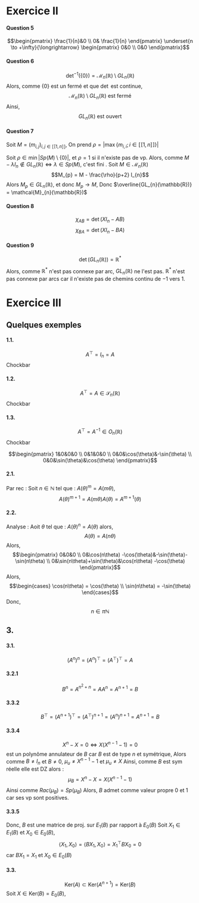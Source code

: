 # Exercice II
#### Question 5
$$\begin{pmatrix}
\frac{1}{n}&0 \\
0& \frac{1}{n}
\end{pmatrix} \underset{n \to +\infty}{\longrightarrow}  \begin{pmatrix}
0&0 \\
0&0
\end{pmatrix}$$

#### Question 6
$$\det^{-1}(\{  0\}) = \mathcal{M}_{n}(\mathbb{R}) \setminus GL_{n}(\mathbb{R})$$
Alors, comme $\{ 0 \}$ est un fermé et que $\det$ est continue, 
$$\mathcal{M}_{n}(\mathbb{R}) \setminus GL_{n}(\mathbb{R}) \text{ est fermé}$$
Ainsi, 
$$GL_{n}(\mathbb{R}) \text{ est ouvert }$$

#### Question 7
Soit $M = (m_{i, j})_{i, j \in [\![1, n]\!]}$, 
On prend $\rho = |\max\{ m_{i, i} ; i \in [\![1, n]\!]\}|$

Soit $\rho \in \min \left| Sp(M)\setminus \{ 0 \} \right|$, et $\rho = 1$ si il n'existe pas de vp. 
Alors, comme $M-\lambda I_{n} \notin GL_{n}(\mathbb{R}) \Leftrightarrow \lambda \in Sp(M)$, c'est fini .
Soit $M \in \mathcal{M}_{n}(\mathbb{R})$
$$M_{p} = M - \frac{\rho}{p+2} I_{n}$$
Alors $M_{p} \in GL_{n}(\mathbb{R})$, et donc $M_{p} \to M$, Donc $\overline{GL_{n}(\mathbb{R})} = \mathcal{M}_{n}(\mathbb{R})$

#### Question 8
$$\chi_{AB} = \det(XI_{n}-AB)$$
$$\chi_{BA} = \det(XI_{n} - BA)$$

#### Question 9
$$\det(GL_{n}(\mathbb{R})) = \mathbb{R}^{*}$$
Alors, comme $\mathbb{R}^{*}$ n'est pas connexe par arc, $GL_{n}(\mathbb{R})$ ne l'est pas. 
$\mathbb{R}^{*}$ n'est pas connexe par arcs car il n'existe pas de chemins continu de $-1$ vers $1$. 

# Exercice III
## Quelques exemples
#### 1.1.
$$A^{\top} = I_{n} = A$$
Chockbar
#### 1.2.
$$A^{\top} = A \in \mathcal{S}_{n}(\mathbb{R})$$
Chockbar
#### 1.3.
$$A^{\top} = A^{-1} \in O_{n}(\mathbb{R})$$
Chockbar

$$\begin{pmatrix}
1&0&0&0 \\
0&1&0&0 \\
0&0&\cos(\theta)&-\sin(\theta) \\
0&0&\sin(\theta)&\cos(\theta)
\end{pmatrix}$$


#### 2.1.
Par rec : 
Soit $n \in \mathbb{N}$ tel que : $A(\theta)^{m} = A(m\theta)$, 
$$A(\theta)^{m+1} = A(m\theta)A(\theta) = A^{m+1}(\theta)$$

#### 2.2.
Analyse : 
Aoit $\theta$ tel que : $A(\theta)^{n} = A(\theta)$ alors,
$$A(\theta) = A(n \theta)$$
Alors, 
$$\begin{pmatrix}
0&0&0 \\
0&\cos(n\theta) -\cos(\theta)&-\sin(\theta)-\sin(n\theta) \\
0&\sin(n\theta)+\sin(\theta)&\cos(n\theta) -\cos(\theta)
\end{pmatrix}$$
Alors, 
$$\begin{cases}
\cos(n\theta) = \cos(\theta) \\
\sin(n\theta) = -\sin(\theta)
\end{cases}$$
Donc, 
$$n \in \pi \mathbb{N}$$


## 3.
#### 3.1.
$$(A^{n})^{n} = (A^{n})^{\top}= (A^{\top})^{\top} =A 
$$

#### 3.2.1
$$B^{n} = A^{n^{2}+n} = AA^{n} = A^{n+1}  =B$$

#### 3.3.2
$$B^{\top} = (A^{n+1})^{\top} = (A^{\top})^{n+1} = (A^{n})^{n+1} = A^{n+1} = B $$

#### 3.3.4
$$X^{n} - X = 0 \Leftrightarrow X(X^{n-1}-1) = 0$$
est un polynôme annulateur de $B$ car $B$ est de type $n$ et symétrique, 
Alors comme $B\neq I_{n}$ et $B \neq 0$, $\mu_{u} \neq X^{n-1}-1$ et $\mu_{u} \neq X$ Ainsi, comme $B$ est sym réelle elle est DZ alors : 
$$\mu_{B} = X^{n}-X = X(X^{n-1}-1) $$
Ainsi comme $Rac({\mu_{B}}) = Sp(\mu_{B})$
Alors, $B$ admet comme valeur propre $0$ et $1$ car ses vp sont positives. 

#### 3.3.5
Donc, $B$ est une matrice de proj. sur $E_{1}(B)$ par rapport à $E_{0}(B)$
Soit $X_{1} \in E_{1}(B)$ et $X_{0} \in E_{0}(B)$, 
$$\left< X_{1}, X_{0} \right>  = \left< BX_{1}, X_{0} \right> = X_{1}^{\top}BX_{0} =0 $$
car $BX_{1} = X_{1}$ et $X_{0} \in E_{0}(B)$

#### 3.3.
$$\mathrm{Ker}(A) \subset \mathrm{Ker}(A^{n+1}) = \mathrm{Ker}(B)$$
Soit $X \in \mathrm{Ker}(B)=E_{0}(B)$, 
$$$$